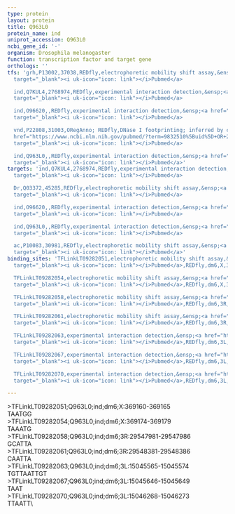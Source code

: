 ```yaml
---
type: protein
layout: protein
title: Q963L0
protein_name: ind
uniprot_accession: Q963L0
ncbi_gene_id: '-'
organism: Drosophila melanogaster
function: transcription factor and target gene
orthologs: ''
tfs: 'grh,P13002,37038,REDfly,electrophoretic mobility shift assay,&ensp;<a href="https://www.ncbi.nlm.nih.gov/pubmed/?term=20965965%5Buid%5D+OR+22216201%5Buid%5D"
  target="_blank"><i uk-icon="icon: link"></i>Pubmed</a>

  ind,Q7KUL4,2768974,REDfly,experimental interaction detection,&ensp;<a href="https://www.ncbi.nlm.nih.gov/pubmed/?term=17224261%5Buid%5D+OR+20965965%5Buid%5D"
  target="_blank"><i uk-icon="icon: link"></i>Pubmed</a>

  ind,O96620,,REDfly,experimental interaction detection,&ensp;<a href="https://www.ncbi.nlm.nih.gov/pubmed/?term=17224261%5Buid%5D+OR+20965965%5Buid%5D"
  target="_blank"><i uk-icon="icon: link"></i>Pubmed</a>

  vnd,P22808,31003,ORegAnno; REDfly,DNase I footprinting; inferred by curator,&ensp;<a
  href="https://www.ncbi.nlm.nih.gov/pubmed/?term=9832510%5Buid%5D+OR+26578589%5Buid%5D+OR+20965965%5Buid%5D"
  target="_blank"><i uk-icon="icon: link"></i>Pubmed</a>

  ind,Q963L0,,REDfly,experimental interaction detection,&ensp;<a href="https://www.ncbi.nlm.nih.gov/pubmed/?term=17224261%5Buid%5D+OR+20965965%5Buid%5D"
  target="_blank"><i uk-icon="icon: link"></i>Pubmed</a>'
targets: 'ind,Q7KUL4,2768974,REDfly,experimental interaction detection,&ensp;<a href="https://www.ncbi.nlm.nih.gov/pubmed/?term=17224261%5Buid%5D+OR+20965965%5Buid%5D"
  target="_blank"><i uk-icon="icon: link"></i>Pubmed</a>

  Dr,Q03372,45285,REDfly,electrophoretic mobility shift assay,&ensp;<a href="https://www.ncbi.nlm.nih.gov/pubmed/?term=19795518%5Buid%5D+OR+20965965%5Buid%5D"
  target="_blank"><i uk-icon="icon: link"></i>Pubmed</a>

  ind,O96620,,REDfly,experimental interaction detection,&ensp;<a href="https://www.ncbi.nlm.nih.gov/pubmed/?term=17224261%5Buid%5D+OR+20965965%5Buid%5D"
  target="_blank"><i uk-icon="icon: link"></i>Pubmed</a>

  ind,Q963L0,,REDfly,experimental interaction detection,&ensp;<a href="https://www.ncbi.nlm.nih.gov/pubmed/?term=17224261%5Buid%5D+OR+20965965%5Buid%5D"
  target="_blank"><i uk-icon="icon: link"></i>Pubmed</a>

  ac,P10083,30981,REDfly,electrophoretic mobility shift assay,&ensp;<a href="https://www.ncbi.nlm.nih.gov/pubmed/?term=20965965%5Buid%5D+OR+17360441%5Buid%5D"
  target="_blank"><i uk-icon="icon: link"></i>Pubmed</a>'
binding_sites: 'TFLinkLT09282051,electrophoretic mobility shift assay,&ensp;<a href="https://www.ncbi.nlm.nih.gov/pubmed/?term=17360441;20965965%5Buid%5D"
  target="_blank"><i uk-icon="icon: link"></i>Pubmed</a>,REDfly,dm6,X,369160,369165,NA

  TFLinkLT09282054,electrophoretic mobility shift assay,&ensp;<a href="https://www.ncbi.nlm.nih.gov/pubmed/?term=17360441;20965965%5Buid%5D"
  target="_blank"><i uk-icon="icon: link"></i>Pubmed</a>,REDfly,dm6,X,369174,369179,NA

  TFLinkLT09282058,electrophoretic mobility shift assay,&ensp;<a href="https://www.ncbi.nlm.nih.gov/pubmed/?term=19795518;20965965%5Buid%5D"
  target="_blank"><i uk-icon="icon: link"></i>Pubmed</a>,REDfly,dm6,3R,29547981,29547986,NA

  TFLinkLT09282061,electrophoretic mobility shift assay,&ensp;<a href="https://www.ncbi.nlm.nih.gov/pubmed/?term=19795518;20965965%5Buid%5D"
  target="_blank"><i uk-icon="icon: link"></i>Pubmed</a>,REDfly,dm6,3R,29548381,29548386,NA

  TFLinkLT09282063,experimental interaction detection,&ensp;<a href="https://www.ncbi.nlm.nih.gov/pubmed/?term=17224261;20965965%5Buid%5D"
  target="_blank"><i uk-icon="icon: link"></i>Pubmed</a>,REDfly,dm6,3L,15045565,15045574,NA

  TFLinkLT09282067,experimental interaction detection,&ensp;<a href="https://www.ncbi.nlm.nih.gov/pubmed/?term=17224261;20965965%5Buid%5D"
  target="_blank"><i uk-icon="icon: link"></i>Pubmed</a>,REDfly,dm6,3L,15045646,15045649,NA

  TFLinkLT09282070,experimental interaction detection,&ensp;<a href="https://www.ncbi.nlm.nih.gov/pubmed/?term=17224261;20965965%5Buid%5D"
  target="_blank"><i uk-icon="icon: link"></i>Pubmed</a>,REDfly,dm6,3L,15046268,15046273,NA'

---
```

\>TFLinkLT09282051;Q963L0;ind;dm6;X:369160-369165\TAATGG\\>TFLinkLT09282054;Q963L0;ind;dm6;X:369174-369179\TAAATG\\>TFLinkLT09282058;Q963L0;ind;dm6;3R:29547981-29547986\GCATTA\\>TFLinkLT09282061;Q963L0;ind;dm6;3R:29548381-29548386\CAATTA\\>TFLinkLT09282063;Q963L0;ind;dm6;3L:15045565-15045574\TGTTAATTGT\\>TFLinkLT09282067;Q963L0;ind;dm6;3L:15045646-15045649\TAAT\\>TFLinkLT09282070;Q963L0;ind;dm6;3L:15046268-15046273\TTAATT\
